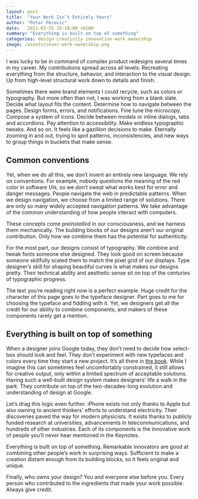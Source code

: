 ```yaml
---
layout: post
title:  "Your Work Isn’t Entirely Yours"
author: "Petar Perovic"
date:   2021-03-15 10:10:00 +0100
summary: "Everything is built on top of something"
categories: design creativity innovation work ownership
image: /assets/cover-work-ownership.png
---
```


I was lucky to be in command of complex product redesigns several times in my career. My contributions spread across all levels: Recreating everything from the structure, behavior, and interaction to the visual design. Up from high-level structural work down to details and finish.

Sometimes there were brand elements I could recycle, such as colors or typography. But more often than not, I was working from a blank slate. Decide what layout fits the content. Determine how to navigate between the pages. Design forms, errors, and notifications. Fine tune the microcopy. Compose a system of icons. Decide between modals or inline dialogs, tabs and accordions. Pay attention to accessibility. Make endless typographic tweaks. And so on. It feels like a gazillion decisions to make. Eternally zooming in and out, trying to spot patterns, inconsistencies, and new ways to group things in buckets that make sense.

## Common conventions

Yet, when we do all this, we don’t invent an entirely new language. We rely on conventions. For example, nobody questions the meaning of the red color in software UIs, so we don’t sweat what works best for error and danger messages. People navigate the web in predictable patterns. When we design navigation, we choose from a limited range of solutions. There are only so many widely accepted navigation patterns. We take advantage of the common understanding of how people interact with computers.

These concepts come _preinstalled_ in our consciousness, and we harness them mechanically. The building blocks of our designs aren’t our original contribution. Only how we combine them has the potential for authenticity.

For the most part, our designs consist of typography. We combine and tweak fonts someone else designed. They look good on screen because someone skillfully scaled them to match the pixel grid of our displays. Type designer’s skill for shaping beautiful curves is what makes our designs pretty. Their technical ability and aesthetic sense sit on top of the centuries of typographic progress.

The text you’re reading right now is a perfect example. Huge credit for the character of this page goes to the typeface designer. Part goes to me for choosing the typeface and fiddling with it. Yet, we designers get all the credit for our ability to combine components, and makers of these components rarely get a mention.

## Everything is built on top of something

When a designer joins Google today, they don’t need to decide how select-box should look and feel. They don’t experiment with new typefaces and colors every time they start a new project. It’s all there in [the book](https://material.io/). While I imagine this can sometimes feel uncomfortably constrained, it still allows for creative output, only within a limited spectrum of acceptable solutions. Having such a well-built design system makes designers’ life a walk in the park. They contribute on top of the two-decades-long evolution and understanding of design at Google.

Let’s drag this logic even further. iPhone exists not only thanks to Apple but also owning to ancient thinkers’ efforts to understand electricity. Their discoveries paved the way for modern physicists. It exists thanks to publicly funded research at universities, advancements in telecommunications, and hundreds of other industries. Each of its components is the innovative work of people you’ll never hear mentioned in the Keynotes.

Everything is built on top of something. Remarkable innovators are good at combining other people’s work in surprising ways. Sufficient to make a creation distant enough from its building blocks, so it feels original and unique.

Finally, who owns your design? You and everyone else before you. Every person who contributed to the ingredients that made your work possible. Always give credit.